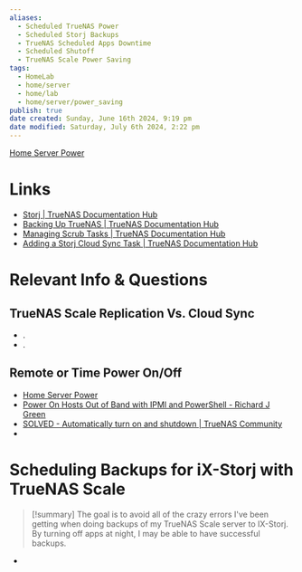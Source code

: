 ```yaml
---
aliases:
  - Scheduled TrueNAS Power
  - Scheduled Storj Backups
  - TrueNAS Scheduled Apps Downtime
  - Scheduled Shutoff
  - TrueNAS Scale Power Saving
tags:
  - HomeLab
  - home/server
  - home/lab
  - home/server/power_saving
publish: true
date created: Sunday, June 16th 2024, 9:19 pm
date modified: Saturday, July 6th 2024, 2:22 pm
---
```


[Home Server Power](../Home%20Server%20Power/Home%20Server%20Power.md) 
# Links
- [Storj | TrueNAS Documentation Hub](https://www.truenas.com/docs/scale/scaletutorials/apps/communityapps/addstorjnode/)
- [Backing Up TrueNAS | TrueNAS Documentation Hub](https://www.truenas.com/docs/scale/gettingstarted/configure/setupbackupscale/#:~:text=Create%20an%20iX%20Storj%20account,Storj%20iX%20provider%20is%20preselected.)
- [Managing Scrub Tasks | TrueNAS Documentation Hub](https://www.truenas.com/docs/scale/scaletutorials/dataprotection/scrubtasksscale/)
- [Adding a Storj Cloud Sync Task | TrueNAS Documentation Hub](https://www.truenas.com/docs/scale/scaletutorials/dataprotection/cloudsynctasks/addstorjcloudsynctask/#setting-up-the-storj-cloud-sync-task)

# Relevant Info & Questions
## TrueNAS Scale Replication Vs. Cloud Sync
- .
- .
## Remote or Time Power On/Off
- [Home Server Power](../Home%20Server%20Power/Home%20Server%20Power.md) 
- [Power On Hosts Out of Band with IPMI and PowerShell - Richard J Green](https://richardjgreen.net/power-on-hosts-out-of-band-ipmi-powershell/)
- [SOLVED - Automatically turn on and shutdown | TrueNAS Community](https://www.truenas.com/community/threads/automatically-turn-on-and-shutdown.95459/)
- 

# Scheduling Backups for iX-Storj with TrueNAS Scale 
> [!summary] The goal is to avoid all of the crazy errors I've been getting when doing backups of my TrueNAS Scale server to IX-Storj.  By turning off apps at night, I may be able to have successful backups.

- 